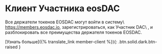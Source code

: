 **Клиент Участника** eos**DAC**
============================

Все держатели токенов EOSDAC могут войти в систему\\
<https://members.eosdac.io>, зарегистрироваться, как Участник DAC\\
, и разблокировать все преимущества держателя токенов EOSDAC.

[Узнать больше]({% translate_link member-client %}){: .btn.solid.dark.btn-raised }
